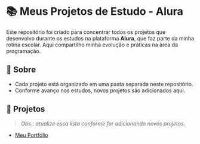 # 📚 Meus Projetos de Estudo - Alura

Este repositório foi criado para concentrar todos os projetos que desenvolvo durante os estudos na plataforma **Alura**, que faz parte da minha rotina escolar. Aqui compartilho minha evolução e práticas na área da programação.

## 🚀 Sobre

- Cada projeto está organizado em uma pasta separada neste repositório.
- Conforme avanço nos estudos, novos projetos são adicionados aqui.

## 📂 Projetos

> *Obs.: atualize essa lista conforme for adicionando novos projetos.*

- [Meu Portfólio](./Portfolio)
